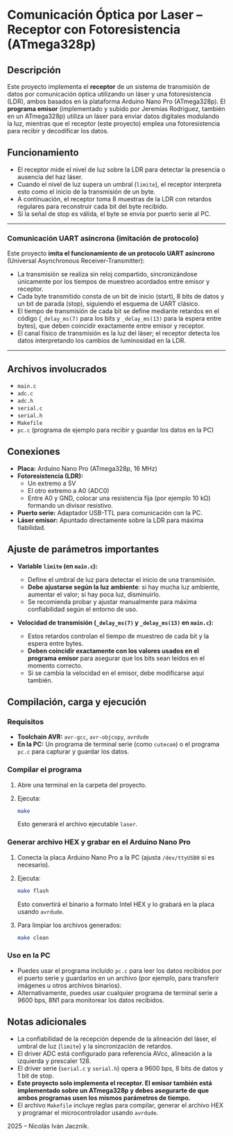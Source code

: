 # Comunicación Óptica por Laser – Receptor con Fotoresistencia (ATmega328p)

## Descripción

Este proyecto implementa el **receptor** de un sistema de transmisión de datos por comunicación óptica utilizando un láser y una fotoresistencia (LDR), ambos basados en la plataforma Arduino Nano Pro (ATmega328p). El **programa emisor** (implementado y subido por Jeremías Rodriguez, también en un ATmega328p) utiliza un láser para enviar datos digitales modulando la luz, mientras que el receptor (este proyecto) emplea una fotoresistencia para recibir y decodificar los datos.

## Funcionamiento

- El receptor mide el nivel de luz sobre la LDR para detectar la presencia o ausencia del haz láser.
- Cuando el nivel de luz supera un umbral (`limite`), el receptor interpreta esto como el inicio de la transmisión de un byte.
- A continuación, el receptor toma 8 muestras de la LDR con retardos regulares para reconstruir cada bit del byte recibido.
- Si la señal de stop es válida, el byte se envía por puerto serie al PC.

---

### Comunicación UART asíncrona (imitación de protocolo)

Este proyecto **imita el funcionamiento de un protocolo UART asíncrono** (Universal Asynchronous Receiver-Transmitter):

- La transmisión se realiza sin reloj compartido, sincronizándose únicamente por los tiempos de muestreo acordados entre emisor y receptor.
- Cada byte transmitido consta de un bit de inicio (start), 8 bits de datos y un bit de parada (stop), siguiendo el esquema de UART clásico.
- El tiempo de transmisión de cada bit se define mediante retardos en el código (`_delay_ms(7)` para los bits y `_delay_ms(13)` para la espera entre bytes), que deben coincidir exactamente entre emisor y receptor.
- El canal físico de transmisión es la luz del láser; el receptor detecta los datos interpretando los cambios de luminosidad en la LDR.

---

## Archivos involucrados

- `main.c`
- `adc.c`
- `adc.h`
- `serial.c`
- `serial.h`
- `Makefile`
- `pc.c` (programa de ejemplo para recibir y guardar los datos en la PC)

## Conexiones

- **Placa:** Arduino Nano Pro (ATmega328p, 16 MHz)
- **Fotoresistencia (LDR):**
  - Un extremo a 5V
  - El otro extremo a A0 (ADC0)
  - Entre A0 y GND, colocar una resistencia fija (por ejemplo 10 kΩ) formando un divisor resistivo.
- **Puerto serie:** Adaptador USB-TTL para comunicación con la PC.
- **Láser emisor:** Apuntado directamente sobre la LDR para máxima fiabilidad.

## Ajuste de parámetros importantes

- **Variable `limite` (en `main.c`):**
  - Define el umbral de luz para detectar el inicio de una transmisión.
  - **Debe ajustarse según la luz ambiente**: si hay mucha luz ambiente, aumentar el valor; si hay poca luz, disminuirlo.
  - Se recomienda probar y ajustar manualmente para máxima confiabilidad según el entorno de uso.

- **Velocidad de transmisión (`_delay_ms(7)` y `_delay_ms(13)` en `main.c`):**
  - Estos retardos controlan el tiempo de muestreo de cada bit y la espera entre bytes.
  - **Deben coincidir exactamente con los valores usados en el programa emisor** para asegurar que los bits sean leídos en el momento correcto.
  - Si se cambia la velocidad en el emisor, debe modificarse aquí también.

## Compilación, carga y ejecución

### Requisitos

- **Toolchain AVR:** `avr-gcc`, `avr-objcopy`, `avrdude`
- **En la PC:** Un programa de terminal serie (como `cutecom`) o el programa `pc.c` para capturar y guardar los datos.

### Compilar el programa

1. Abre una terminal en la carpeta del proyecto.
2. Ejecuta:

   ```sh
   make
   ```

   Esto generará el archivo ejecutable `laser`.

### Generar archivo HEX y grabar en el Arduino Nano Pro

1. Conecta la placa Arduino Nano Pro a la PC (ajusta `/dev/ttyUSB0` si es necesario).
2. Ejecuta:

   ```sh
   make flash
   ```

   Esto convertirá el binario a formato Intel HEX y lo grabará en la placa usando `avrdude`.

3. Para limpiar los archivos generados:

   ```sh
   make clean
   ```

### Uso en la PC

- Puedes usar el programa incluido `pc.c` para leer los datos recibidos por el puerto serie y guardarlos en un archivo (por ejemplo, para transferir imágenes u otros archivos binarios).
- Alternativamente, puedes usar cualquier programa de terminal serie a 9600 bps, 8N1 para monitorear los datos recibidos.

## Notas adicionales

- La confiabilidad de la recepción depende de la alineación del láser, el umbral de luz (`limite`) y la sincronización de retardos.
- El driver ADC está configurado para referencia AVcc, alineación a la izquierda y prescaler 128.
- El driver serie (`serial.c` y `serial.h`) opera a 9600 bps, 8 bits de datos y 1 bit de stop.
- **Este proyecto solo implementa el receptor. El emisor también está implementado sobre un ATmega328p y debes asegurarte de que ambos programas usen los mismos parámetros de tiempo.**
- El archivo `Makefile` incluye reglas para compilar, generar el archivo HEX y programar el microcontrolador usando `avrdude`.

2025 – Nicolás Iván Jacznik.